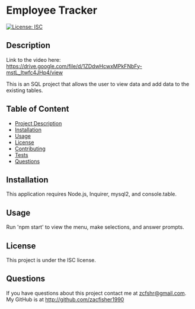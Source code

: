 # Employee Tracker

  [![License: ISC](https://img.shields.io/badge/License-ISC-blue.svg)](https://opensource.org/licenses/ISC)

  ## Description
  Link to the video here: https://drive.google.com/file/d/1ZDdwHcwxMPkFNbFy-mstL_Itwfc4JHp4/view


  This is an SQL project that allows the user to view data and add data to the existing tables.

  ## Table of Content
   - [Project Description](#description)
   - [Installation](#installation)
   - [Usage](#usage)
   - [License](#license)
   - [Contributing](#contributing)
   - [Tests](#tests)
   - [Questions](#questions)
  
  
  ## Installation
  This application requires Node.js, Inquirer, mysql2, and console.table.

  ## Usage
  Run 'npm start' to view the menu, make selections, and answer prompts.

  ## License
  This project is under the ISC license.
 
  ## Questions

  If you have questions about this project contact me at zcfshr@gmail.com. My GitHub is at http://github.com/zacfisher1990
